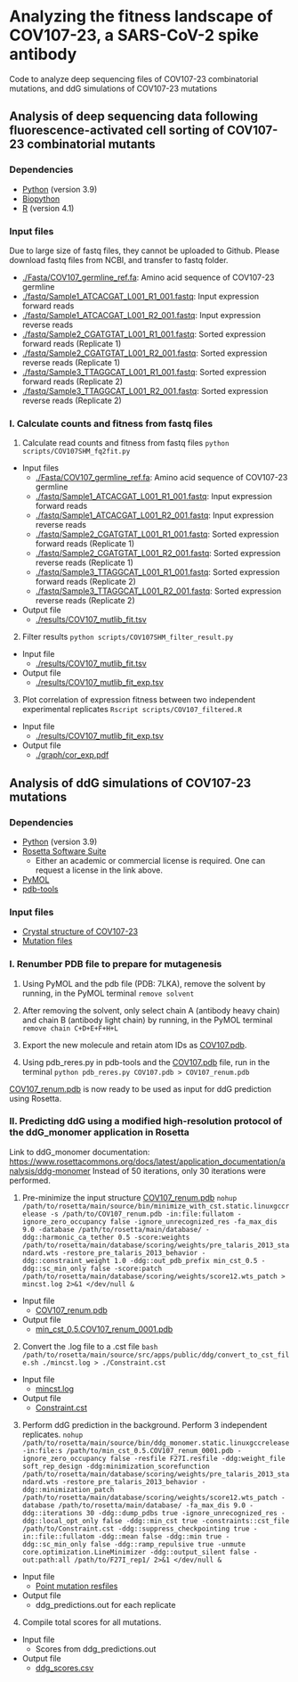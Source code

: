# Analyzing the fitness landscape of COV107-23, a SARS-CoV-2 spike antibody

Code to analyze deep sequencing files of COV107-23 combinatorial mutations, and ddG simulations of COV107-23 mutations

## Analysis of deep sequencing data following fluorescence-activated cell sorting of COV107-23 combinatorial mutants

### Dependencies

* [Python](https://www.python.org/) (version 3.9)
* [Biopython](https://github.com/biopython/biopython)
* [R](https://www.r-project.org/) (version 4.1)

### Input files

Due to large size of fastq files, they cannot be uploaded to Github. Please download fastq files from NCBI, and transfer to fastq folder.
* [./Fasta/COV107_germline_ref.fa](./Fasta/COV107_germline_ref.fa): Amino acid sequence of COV107-23 germline
* [./fastq/Sample1_ATCACGAT_L001_R1_001.fastq](https://www.ncbi.nlm.nih.gov/sra/?term=SRS9801776): Input expression forward reads
* [./fastq/Sample1_ATCACGAT_L001_R2_001.fastq](https://www.ncbi.nlm.nih.gov/sra/?term=SRS9801777): Input expression reverse reads
* [./fastq/Sample2_CGATGTAT_L001_R1_001.fastq](https://www.ncbi.nlm.nih.gov/sra/?term=SRS9801778): Sorted expression forward reads (Replicate 1)
* [./fastq/Sample2_CGATGTAT_L001_R2_001.fastq](https://www.ncbi.nlm.nih.gov/sra/?term=SRS9801779): Sorted expression reverse reads (Replicate 1)
* [./fastq/Sample3_TTAGGCAT_L001_R1_001.fastq](https://www.ncbi.nlm.nih.gov/sra/?term=SRS9801780): Sorted expression forward reads (Replicate 2)
* [./fastq/Sample3_TTAGGCAT_L001_R2_001.fastq](https://www.ncbi.nlm.nih.gov/sra/?term=SRS9801781): Sorted expression reverse reads (Replicate 2)

### I. Calculate counts and fitness from fastq files

1. Calculate read counts and fitness from fastq files
``python scripts/COV107SHM_fq2fit.py``

- Input files
    - [./Fasta/COV107_germline_ref.fa](./Fasta/COV107_germline_ref.fa): Amino acid sequence of COV107-23 germline
    - [./fastq/Sample1_ATCACGAT_L001_R1_001.fastq](https://www.ncbi.nlm.nih.gov/sra/?term=SRS9801776): Input expression forward reads
    - [./fastq/Sample1_ATCACGAT_L001_R2_001.fastq](https://www.ncbi.nlm.nih.gov/sra/?term=SRS9801777): Input expression reverse reads
    - [./fastq/Sample2_CGATGTAT_L001_R1_001.fastq](https://www.ncbi.nlm.nih.gov/sra/?term=SRS9801778): Sorted expression forward reads (Replicate 1)
    - [./fastq/Sample2_CGATGTAT_L001_R2_001.fastq](https://www.ncbi.nlm.nih.gov/sra/?term=SRS9801779): Sorted expression reverse reads (Replicate 1)
    - [./fastq/Sample3_TTAGGCAT_L001_R1_001.fastq](https://www.ncbi.nlm.nih.gov/sra/?term=SRS9801780): Sorted expression forward reads (Replicate 2)
    - [./fastq/Sample3_TTAGGCAT_L001_R2_001.fastq](https://www.ncbi.nlm.nih.gov/sra/?term=SRS9801781): Sorted expression reverse reads (Replicate 2)
- Output file
    - [./results/COV107_mutlib_fit.tsv](./results/COV107_mutlib_fit.tsv)

2. Filter results
``python scripts/COV107SHM_filter_result.py``

- Input file 
    - [./results/COV107_mutlib_fit.tsv](./results/COV107_mutlib_fit.tsv)
- Output file
    - [./results/COV107_mutlib_fit_exp.tsv](./results/COV107_mutlib_fit_exp.tsv)

3. Plot correlation of expression fitness between two independent experimental replicates
``Rscript scripts/COV107_filtered.R``

- Input file
    - [./results/COV107_mutlib_fit_exp.tsv](./results/COV107_mutlib_fit_exp.tsv)
- Output file
    - [./graph/cor_exp.pdf](./graph/cor_exp.pdf)


## Analysis of ddG simulations of COV107-23 mutations

### Dependencies

* [Python](https://www.python.org/) (version 3.9)
* [Rosetta Software Suite](https://www.rosettacommons.org/software/license-and-download)
    * Either an academic or commercial license is required. One can request a license in the link above.
* [PyMOL](https://pymol.org/2/)
* [pdb-tools](http://www.bonvinlab.org/pdb-tools/)

### Input files

* [Crystal structure of COV107-23](./structure/7lka.pdb)
* [Mutation files](./mut_files/)

### I. Renumber PDB file to prepare for mutagenesis

1. Using PyMOL and the pdb file (PDB: 7LKA), remove the solvent by running, in the PyMOL terminal
``remove solvent``

2. After removing the solvent, only select chain A (antibody heavy chain) and chain B (antibody light chain) by running, in the PyMOL terminal
``remove chain C+D+E+F+H+L``

3. Export the new molecule and retain atom IDs as [COV107.pdb](./structure/COV107.pdb).

4. Using pdb_reres.py in pdb-tools and the [COV107.pdb](./structure/COV107.pdb) file, run in the terminal
``python pdb_reres.py COV107.pdb > COV107_renum.pdb``

[COV107_renum.pdb](./structure/COV107_renum.pdb) is now ready to be used as input for ddG prediction using Rosetta.

### II. Predicting ddG using a modified high-resolution protocol of the ddG_monomer application in Rosetta
Link to ddG_monomer documentation: https://www.rosettacommons.org/docs/latest/application_documentation/analysis/ddg-monomer
Instead of 50 iterations, only 30 iterations were performed.

1. Pre-minimize the input structure [COV107_renum.pdb](./structure/COV107_renum.pdb)
``nohup /path/to/rosetta/main/source/bin/minimize_with_cst.static.linuxgccrelease -s /path/to/COV107_renum.pdb -in:file:fullatom -ignore_zero_occupancy false -ignore_unrecognized_res -fa_max_dis 9.0 -database /path/to/rosetta/main/database/ -ddg::harmonic_ca_tether 0.5 -score:weights /path/to/rosetta/main/database/scoring/weights/pre_talaris_2013_standard.wts -restore_pre_talaris_2013_behavior -ddg::constraint_weight 1.0 -ddg::out_pdb_prefix min_cst_0.5 -ddg::sc_min_only false -score:patch /path/to/rosetta/main/database/scoring/weights/score12.wts_patch > mincst.log 2>&1 </dev/null &``

- Input file
    - [COV107_renum.pdb](./structure/COV107_renum.pdb)
- Output file
    - [min_cst_0.5.COV107_renum_0001.pdb](./structure/min_cst_0.5.COV107_renum_0001.pdb)

2. Convert the .log file to a .cst file
``bash /path/to/rosetta/main/source/src/apps/public/ddg/convert_to_cst_file.sh ./mincst.log > ./Constraint.cst``

- Input file
    - [mincst.log](./data/mincst.log)
- Output file
    - [Constraint.cst](./data/Constraint.cst)

3. Perform ddG prediction in the background. Perform 3 independent replicates.
``nohup /path/to/rosetta/main/source/bin/ddg_monomer.static.linuxgccrelease -in:file:s /path/to/min_cst_0.5.COV107_renum_0001.pdb -ignore_zero_occupancy false -resfile F27I.resfile -ddg:weight_file soft_rep_design -ddg:minimization_scorefunction /path/to/rosetta/main/database/scoring/weights/pre_talaris_2013_standard.wts -restore_pre_talaris_2013_behavior -ddg::minimization_patch /path/to/rosetta/main/database/scoring/weights/score12.wts_patch -database /path/to/rosetta/main/database/ -fa_max_dis 9.0 -ddg::iterations 30 -ddg::dump_pdbs true -ignore_unrecognized_res -ddg::local_opt_only false -ddg::min_cst true -constraints::cst_file /path/to/Constraint.cst -ddg::suppress_checkpointing true -in::file::fullatom -ddg::mean false -ddg::min true -ddg::sc_min_only false -ddg::ramp_repulsive true -unmute core.optimization.LineMinimizer -ddg::output_silent false -out:path:all /path/to/F27I_rep1/ 2>&1 </dev/null &``

- Input file
    - [Point mutation resfiles](./mut_files/)
- Output file
    - ddg_predictions.out for each replicate

4. Compile total scores for all mutations.

- Input file
    - Scores from ddg_predictions.out
- Output file
    - [ddg_scores.csv](./data/ddg_scores.csv)
